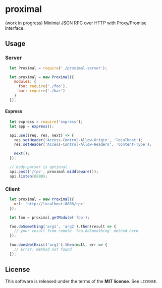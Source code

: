 proximal
========
(work in progress) Minimal JSON RPC over HTTP with Proxy/Promise interface.

Usage
-----

### Server
```javascript
  let Proximal = require('./proximal-server');

  let proximal = new Proximal({
    modules: {
      foo: require('./foo'),
      bar: require('./bar')
    }
  });

```

#### Express
```javascript
  let express = require('express');
  let app = express();

  api.use((req, res, next) => {
    res.setHeader('Access-Control-Allow-Origin', 'localhost');
    res.setHeader('Access-Control-Allow-Headers', 'Content-Type');

    next();
  });

  // body-parser is optional
  api.post('/rpc', proximal.middleware());
  api.listen(8888);
```

### Client
```javascript
  let proximal = new Proximal({
    url: 'http://localhost:8888/rpc'
  });

  let foo = proximal.getModule('foo');

  foo.doSomething('arg1', 'arg2').then(result => {
    // your result from remote `foo.doSomething` method here
  });
  
  foo.doesNotExist('arg1').then(null, err => {
    // Error: method not found
  });
```

License
-------
This software is released under the terms of the **MIT license**. See `LICENSE`.
